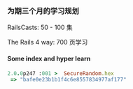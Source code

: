 ### 为期三个月的学习规划


RailsCasts: 50 - 100 集


The Rails 4 way: 700 页学习






















#### Some index and hyper learn


```ruby
2.0.0p247 :001 >  SecureRandom.hex
 => "bafe0e23b1b1f4c6e8557834977af177"
```
